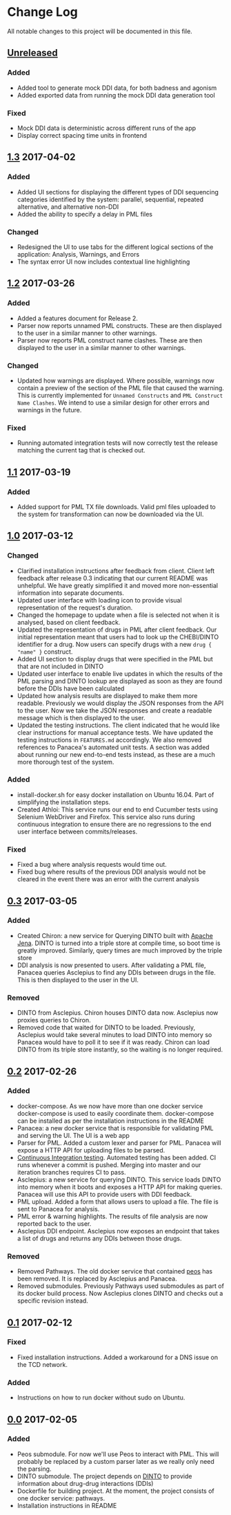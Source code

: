 # Change Log

All notable changes to this project will be documented in this file.

## [Unreleased]

### Added
- Added tool to generate mock DDI data, for both badness and agonism
- Added exported data from running the mock DDI data generation tool

### Fixed
- Mock DDI data is deterministic across different runs of the app
- Display correct spacing time units in frontend

## [1.3] 2017-04-02

### Added
- Added UI sections for displaying the different types of DDI sequencing
  categories identified by the system: parallel, sequential, repeated
  alternative, and alternative non-DDI
- Added the ability to specify a delay in PML files

### Changed
- Redesigned the UI to use tabs for the different logical sections of the
  application: Analysis, Warnings, and Errors
- The syntax error UI now includes contextual line highlighting

## [1.2] 2017-03-26

### Added
- Added a features document for Release 2.
- Parser now reports unnamed PML constructs. These are then displayed to the
  user in a similar manner to other warnings.
- Parser now reports PML construct name clashes. These are then displayed to the
  user in a similar manner to other warnings.

### Changed
- Updated how warnings are displayed. Where possible, warnings now contain a
  preview of the section of the PML file that caused the warning. This is
  currently implemented for `Unnamed Constructs` and `PML Construct Name
  Clashes`. We intend to use a similar design for other errors and warnings in
  the future.

### Fixed
- Running automated integration tests will now correctly test the release
  matching the current tag that is checked out.

## [1.1] 2017-03-19

### Added
- Added support for PML TX file downloads. Valid pml files uploaded to the
  system for transformation can now be downloaded via the UI.

## [1.0] 2017-03-12

### Changed
- Clarified installation instructions after feedback from client. Client left
  feedback after release 0.3 indicating that our current README was unhelpful.
  We have greatly simplified it and moved more non-essential information into
  separate documents.
- Updated user interface with loading icon to provide visual representation of
  the request's duration.
- Changed the homepage to update when a file is selected not when it is
  analysed, based on client feedback.
- Updated the representation of drugs in PML after client feedback. Our initial
  representation meant that users had to look up the CHEBI/DINTO identifier for
  a drug. Now users can specify drugs with a new `drug { "name" }` construct.
- Added UI section to display drugs that were specified in the PML but that are
  not included in DINTO
- Updated user interface to enable live updates in which the results of the
  PML parsing and DINTO lookup are displayed as soon as they are found before
  the DDIs have been calculated
- Updated how analysis results are displayed to make them more readable.
  Previously we would display the JSON responses from the API to the user. Now
  we take the JSON responses and create a readable message which is then
  displayed to the user.
- Updated the testing instructions. The client indicated that he would like
  clear instructions for manual acceptance tests. We have updated the testing
  instructions in `FEATURES.md` accordingly. We also removed references to
  Panacea's automated unit tests. A section was added about running our new
  end-to-end tests instead, as these are a much more thorough test of the
  system.

### Added
- install-docker.sh for easy docker installation on Ubuntu 16.04. Part of
  simplifying the installation steps.
- Created Athloi: This service runs our end to end Cucumber tests using Selenium WebDriver
  and Firefox. This service also runs during continuous integration to ensure
  there are no regressions to the end user interface between commits/releases.

### Fixed
- Fixed a bug where analysis requests would time out.
- Fixed bug where results of the previous DDI analysis would not be cleared
  in the event there was an error with the current analysis

## [0.3] 2017-03-05

### Added
- Created Chiron: a new service for Querying DINTO built
  with [Apache Jena](https://jena.apache.org/). DINTO is turned into a triple
  store at compile time, so boot time is greatly improved. Similarly, query
  times are much improved by the triple store
- DDI analysis is now presented to users. After validating a PML file, Panacea
  queries Asclepius to find any DDIs between drugs in the file. This is then
  displayed to the user in the UI.

### Removed
- DINTO from Asclepius. Chiron houses DINTO data now. Asclepius now proxies
  queries to Chiron.
- Removed code that waited for DINTO to be loaded. Previously, Asclepius would
  take several minutes to load DINTO into memory so Panacea would have to poll
  it to see if it was ready. Chiron can load DINTO from its triple store
  instantly, so the waiting is no longer required.

## [0.2] 2017-02-26

### Added
- docker-compose. As we now have more than one docker service docker-compose is
  used to easily coordinate them. docker-compose can be installed as per the
  installation instructions in the README
- Panacea: a new docker service that is responsible for validating PML and
  serving the UI. The UI is a web app
- Parser for PML. Added a custom lexer and parser for PML. Panacea will expose a
  HTTP API for uploading files to be parsed.
- [Continuous Integration testing](https://circleci.com/gh/tom-and-the-toothfairies/pathways).
  Automated testing has been added. CI runs whenever a commit is pushed. Merging
  into master and our iteration branches requires CI to pass.
- Asclepius: a new service for querying DINTO. This service loads DINTO into
  memory when it boots and exposes a HTTP API for making queries. Panacea will
  use this API to provide users with DDI feedback.
- PML upload. Added a form that allows users to upload a file. The file is sent to Panacea for analysis.
- PML error & warning highlights. The results of file analysis are now reported back to the user.
- Asclepius DDI endpoint. Asclepius now exposes an endpoint that takes a list of
  drugs and returns any DDIs between those drugs.

### Removed
- Removed Pathways. The old docker service that
  contained [peos](https://github.com/jnoll/peos) has been removed. It is
  replaced by Asclepius and Panacea.
- Removed submodules. Previously Pathways used submodules as part of its docker
  build process. Now Asclepius clones DINTO and checks out a specific revision
  instead.


## [0.1] 2017-02-12

### Fixed
- Fixed installation instructions. Added a workaround for a DNS issue on the TCD network.

### Added
- Instructions on how to run docker without sudo on Ubuntu.

## [0.0] 2017-02-05

### Added
- Peos submodule. For now we'll use Peos to interact with PML. This will
  probably be replaced by a custom parser later as we really only need the
  parsing.
- DINTO submodule. The project depends
  on [DINTO](https://github.com/labda/DINTO) to provide information about
  drug-drug interactions (DDIs)
- Dockerfile for building project. At the moment, the project consists of one
  docker service: pathways.
- Installation instructions in README

[Unreleased]: https://github.com/tom-and-the-toothfairies/pathways/compare/1.3...release-2
[1.3]: https://github.com/tom-and-the-toothfairies/pathways/compare/1.2...1.3
[1.2]: https://github.com/tom-and-the-toothfairies/pathways/compare/1.1...1.2
[1.1]: https://github.com/tom-and-the-toothfairies/pathways/compare/1.0...1.1
[1.0]: https://github.com/tom-and-the-toothfairies/pathways/compare/0.3...1.0
[0.3]: https://github.com/tom-and-the-toothfairies/pathways/compare/0.2...0.3
[0.2]: https://github.com/tom-and-the-toothfairies/pathways/compare/0.1...0.2
[0.1]: https://github.com/tom-and-the-toothfairies/pathways/compare/0.0...0.1
[0.0]: https://github.com/tom-and-the-toothfairies/pathways/compare/faf0500c792aebbee26541ea2c25ad6ae274b2d5...0.0

